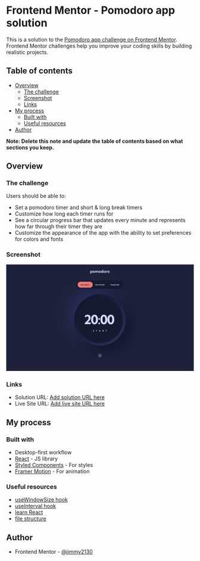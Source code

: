 # Frontend Mentor - Pomodoro app solution

This is a solution to the [Pomodoro app challenge on Frontend Mentor](https://www.frontendmentor.io/challenges/pomodoro-app-KBFnycJ6G). Frontend Mentor challenges help you improve your coding skills by building realistic projects. 

## Table of contents

- [Overview](#overview)
  - [The challenge](#the-challenge)
  - [Screenshot](#screenshot)
  - [Links](#links)
- [My process](#my-process)
  - [Built with](#built-with)
  - [Useful resources](#useful-resources)
- [Author](#author)

**Note: Delete this note and update the table of contents based on what sections you keep.**

## Overview

### The challenge

Users should be able to:

- Set a pomodoro timer and short & long break timers
- Customize how long each timer runs for
- See a circular progress bar that updates every minute and represents how far through their timer they are
- Customize the appearance of the app with the ability to set preferences for colors and fonts

### Screenshot

![Desktop-sized screenshot](/screenshots/screenshot-desktop.png)

### Links

- Solution URL: [Add solution URL here](https://your-solution-url.com)
- Live Site URL: [Add live site URL here](https://your-live-site-url.com)

## My process

### Built with

- Desktop-first workflow
- [React](https://reactjs.org/) - JS library
- [Styled Components](https://styled-components.com/) - For styles
- [Framer Motion](https://www.framer.com/motion/) - For animation

### Useful resources

- [useWindowSize hook](https://usehooks.com/useWindowSize/)
- [useInterval hook](https://overreacted.io/making-setinterval-declarative-with-react-hooks/)
- [learn React](https://beta.reactjs.org/learn)
- [file structure](https://www.joshwcomeau.com/react/file-structure/)

## Author

- Frontend Mentor - [@jimmy2130](https://www.frontendmentor.io/profile/jimmy2130)